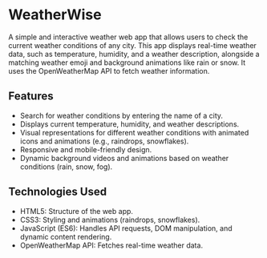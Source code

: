 # WeatherWise
A simple and interactive weather web app that allows users to check the current weather conditions of any city. This app displays real-time weather data, such as temperature, humidity, and a weather description, alongside a matching weather emoji and background animations like rain or snow. It uses the OpenWeatherMap API to fetch weather information.

## Features
* Search for weather conditions by entering the name of a city.
* Displays current temperature, humidity, and weather descriptions.
* Visual representations for different weather conditions with animated icons and animations (e.g., raindrops, snowflakes).
* Responsive and mobile-friendly design.
* Dynamic background videos and animations based on weather conditions (rain, snow, fog).
## Technologies Used
* HTML5: Structure of the web app.
* CSS3: Styling and animations (raindrops, snowflakes).
* JavaScript (ES6): Handles API requests, DOM manipulation, and dynamic content rendering.
* OpenWeatherMap API: Fetches real-time weather data.
